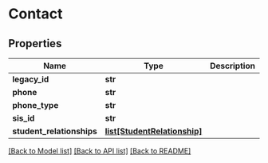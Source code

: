 # Contact

## Properties
Name | Type | Description | Notes
------------ | ------------- | ------------- | -------------
**legacy_id** | **str** |  | [optional] 
**phone** | **str** |  | [optional] 
**phone_type** | **str** |  | [optional] 
**sis_id** | **str** |  | [optional] 
**student_relationships** | [**list[StudentRelationship]**](StudentRelationship.md) |  | [optional] 

[[Back to Model list]](../README.md#documentation-for-models) [[Back to API list]](../README.md#documentation-for-api-endpoints) [[Back to README]](../README.md)

